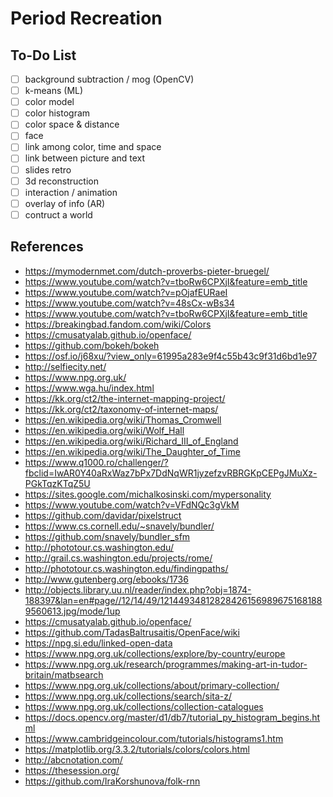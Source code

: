 # Period Recreation

## To-Do List
- [ ] background subtraction / mog (OpenCV)
- [ ] k-means (ML)
- [ ] color model 
- [ ] color histogram
- [ ] color space & distance
- [ ] face
- [ ] link among color, time and space
- [ ] link between picture and text
- [ ] slides retro
- [ ] 3d reconstruction
- [ ] interaction / animation
- [ ] overlay of info (AR)
- [ ] contruct a world

## References
* https://mymodernmet.com/dutch-proverbs-pieter-bruegel/
* https://www.youtube.com/watch?v=tboRw6CPXjI&feature=emb_title
* https://www.youtube.com/watch?v=pOjafEURaeI
* https://www.youtube.com/watch?v=48sCx-wBs34
* https://www.youtube.com/watch?v=tboRw6CPXjI&feature=emb_title
* https://breakingbad.fandom.com/wiki/Colors
* https://cmusatyalab.github.io/openface/
* https://github.com/bokeh/bokeh
* https://osf.io/j68xu/?view_only=61995a283e9f4c55b43c9f31d6bd1e97
* http://selfiecity.net/
* https://www.npg.org.uk/
* https://www.wga.hu/index.html
* https://kk.org/ct2/the-internet-mapping-project/
* https://kk.org/ct2/taxonomy-of-internet-maps/
* https://en.wikipedia.org/wiki/Thomas_Cromwell
* https://en.wikipedia.org/wiki/Wolf_Hall
* https://en.wikipedia.org/wiki/Richard_III_of_England
* https://en.wikipedia.org/wiki/The_Daughter_of_Time
* https://www.q1000.ro/challenger/?fbclid=IwAR0Y40aRxWaz7bPx7DdNqWR1jyzefzvRBRGKpCEPgJMuXz-PGkTqzKTqZ5U
* https://sites.google.com/michalkosinski.com/mypersonality
* https://www.youtube.com/watch?v=VFdNQc3gVkM
* https://github.com/davidar/pixelstruct
* https://www.cs.cornell.edu/~snavely/bundler/
* https://github.com/snavely/bundler_sfm
* http://phototour.cs.washington.edu/
* http://grail.cs.washington.edu/projects/rome/
* http://phototour.cs.washington.edu/findingpaths/
* http://www.gutenberg.org/ebooks/1736
* http://objects.library.uu.nl/reader/index.php?obj=1874-188397&lan=en#page//12/14/49/121449348128284261569896751681889560613.jpg/mode/1up
* https://cmusatyalab.github.io/openface/
* https://github.com/TadasBaltrusaitis/OpenFace/wiki
* https://npg.si.edu/linked-open-data
* https://www.npg.org.uk/collections/explore/by-country/europe
* https://www.npg.org.uk/research/programmes/making-art-in-tudor-britain/matbsearch
* https://www.npg.org.uk/collections/about/primary-collection/
* https://www.npg.org.uk/collections/search/sita-z/
* https://www.npg.org.uk/collections/collection-catalogues
* https://docs.opencv.org/master/d1/db7/tutorial_py_histogram_begins.html
* https://www.cambridgeincolour.com/tutorials/histograms1.htm
* https://matplotlib.org/3.3.2/tutorials/colors/colors.html
* http://abcnotation.com/
* https://thesession.org/
* https://github.com/IraKorshunova/folk-rnn
